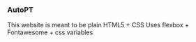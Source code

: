 ### AutoPT

This website is meant to be plain HTML5 + CSS
Uses flexbox + Fontawesome + css variables
